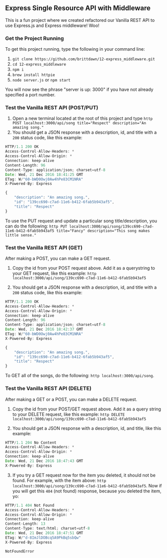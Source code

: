 ## Express Single Resource API with Middleware

This is a fun project where we created refactored our Vanilla REST API to use Express.js and Express middleware! Woo!

### Get the Project Running

To get this project running, type the following in your command line:

1. `git clone https://github.com/brittdawn/12-express_middleware.git`
2. `cd 12-express_middleware`
3. `npm i`
4. `brew install httpie`
5. `node server.js` or `npm start`

You will now see the phrase "server is up: 3000" if you have not already specified a port number.

### Test the Vanilla REST API (POST/PUT)

1. Open a new terminal located at the root of this project and type `http POST localhost:3000/api/song title="Respect" description="An amazing song."`
2. You should get a JSON response with a description, id, and title with a `200` status code, like this example:

``` javascript
HTTP/1.1 200 OK
Access-Control-Allow-Headers: *
Access-Control-Allow-Origin: *
Connection: keep-alive
Content-Length: 96
Content-Type: application/json; charset=utf-8
Date: Wed, 21 Dec 2016 18:41:25 GMT
ETag: W/"60-bWD0Owj0Aw4hPe83CM1NRA"
X-Powered-By: Express

{
    "description": "An amazing song.",
    "id": "139cc690-c7ad-11e6-b412-6fab5b943af5",
    "title": "Respect"
}
```

To use the PUT request and update a particular song title/description, you can do the following: `http PUT localhost:3000/api/song/139cc690-c7ad-11e6-b412-6fab5b943af5 title="Fancy" description="This song makes little sense."`

### Test the Vanilla REST API (GET)

After making a POST, you can make a GET request.

1. Copy the id from your POST request above. Add it as a querystring to your GET request, like this example: `http localhost:3000/api/song/139cc690-c7ad-11e6-b412-6fab5b943af5`

2. You should get a JSON response with a description, id, and title with a `200` status code, like this example:

``` javascript
HTTP/1.1 200 OK
Access-Control-Allow-Headers: *
Access-Control-Allow-Origin: *
Connection: keep-alive
Content-Length: 96
Content-Type: application/json; charset=utf-8
Date: Wed, 21 Dec 2016 18:42:37 GMT
ETag: W/"60-bWD0Owj0Aw4hPe83CM1NRA"
X-Powered-By: Express

{
    "description": "An amazing song.",
    "id": "139cc690-c7ad-11e6-b412-6fab5b943af5",
    "title": "Respect"
}
```

To GET all of the songs, do the following: `http localhost:3000/api/song`.

### Test the Vanilla REST API (DELETE)

After making a GET or a POST, you can make a DELETE request.

1. Copy the id from your POST/GET request above. Add it as a query string to your DELETE request, like this example: `http DELETE localhost:3000/api/song/139cc690-c7ad-11e6-b412-6fab5b943af5`

2. You should get a JSON response with a description, id, and title, like this example:

``` javascript
HTTP/1.1 204 No Content
Access-Control-Allow-Headers: *
Access-Control-Allow-Origin: *
Connection: keep-alive
Date: Wed, 21 Dec 2016 18:47:43 GMT
X-Powered-By: Express
```

3. If you try a GET request now for the item you deleted, it should not be found. For example, with the item above: `http localhost:3000/api/song/139cc690-c7ad-11e6-b412-6fab5b943af5`. Now if you will get this `404` (not found) response, because you deleted the item, yo:

``` javascript
HTTP/1.1 404 Not Found
Access-Control-Allow-Headers: *
Access-Control-Allow-Origin: *
Connection: keep-alive
Content-Length: 13
Content-Type: text/html; charset=utf-8
Date: Wed, 21 Dec 2016 18:47:51 GMT
ETag: W/"d-8ImJlDOBcq5A9PkBq5sbQw"
X-Powered-By: Express

NotFoundError
```
